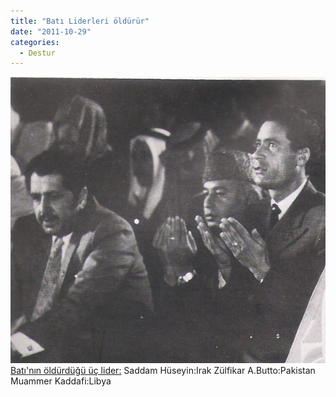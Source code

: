```yaml
---
title: "Batı Liderleri öldürür"
date: "2011-10-29"
categories: 
  - Destur
---
```


 [![liderler.jpg](../uploads/2011/10/liderler.jpg) Batı'nın öldürdüğü üç lider:](../uploads/2011/10/liderler.jpg "liderler.jpg") Saddam Hüseyin:Irak Zülfikar A.Butto:Pakistan Muammer Kaddafi:Libya
